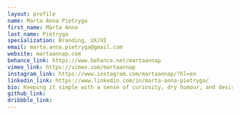 ```yaml
---
layout: profile 
name: Marta Anna Pietryga
first_name: Marta Anna
last_name: Pietryga
specialization: Branding, UX/UI
email: marta.anna.pietryga@gmail.com
website: martaannap.com
behance_link: https://www.behance.net/martaannap
vimeo_link: https://vimeo.com/martaannap
instagram_link: https://www.instagram.com/martaannap/?hl=en
linkedin_link: https://www.linkedin.com/in/marta-anna-pietryga/
bio: Keeping it simple with a sense of curiosity, dry humour, and desire to make a positive impact.
github_link: 
dribbble_link: 
---
```

